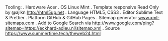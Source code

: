 Tooling:
. Hardware Acer 
. OS Linux Mint 
. Template responsive Read Only by @ajlkn http://html5up.net 
. Language HTML5, CSS3 
. Editor Sublime Text & Prettier 
. Platform GitHub & GitHub Pages 
. Sitemap generator www.xml-sitemaps.com 
. Add to Google Search via http://www.google.com/ping?sitemap=https://eckhard-adieu.nl/sitemap.xml 
. Source https://www.summertime.tech/theweb24.html 
